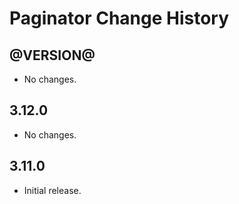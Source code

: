 Paginator Change History
====================

@VERSION@
------

* No changes.

3.12.0
------

* No changes.

3.11.0
-----

* Initial release.

